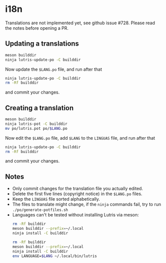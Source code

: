 # i18n

Translations are not implemented yet, see github issue #728. Please read the notes before opening a PR.

## Updating a translations

```bash
meson builddir
ninja lutris-update-po -C builddir
```
Now update the `$LANG.po` file, and run after that
```bash
ninja lutris-update-po -C builddir
rm -Rf builddir
```
and commit your changes.

## Creating a translation

```bash
meson builddir
ninja lutris-pot -C builddir
mv po/lutris.pot po/$LANG.po
```
Now edit the `$LANG.po` file, add `$LANG` to the `LINGUAS` file, and run after that
```bash
ninja lutris-update-po -C builddir
rm -Rf builddir
```
and commit your changes.

## Notes

- Only commit changes for the translation file you actually edited.
- Delete the first five lines (copyright notice) in the `$LANG.po` files.
- Keep the `LINGUAS` file sorted alphabetically.
- The files to translate might change, if the `ninja` commands fail, try to run `./po/generate-potfiles.sh`
- Languages can't be tested without installing Lutris via meson:
  ```bash
  rm -Rf builddir
  meson builddir --prefix=~/.local
  ninja install -C builddir

  rm -Rf builddir
  meson builddir --prefix=~/.local
  ninja install -C builddir
  env LANGUAGE=$LANG ~/.local/bin/lutris
  ```
